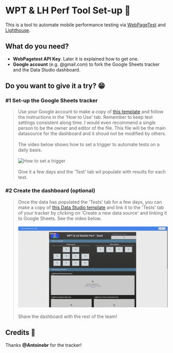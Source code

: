# WPT & LH Perf Tool Set-up 📱
This is a tool to automate mobile performance testing via <a href="https://www.webpagetest.org/" target="_blank">WebPageTest</a> and <a href="https://developers.google.com/web/tools/lighthouse" target="_blank">Lighthouse</a>.


## What do you need?
* **WebPagetest API Key**. Later it is explained how to get one.
* **Google account** (e.g. @gmail.com) to fork the Google Sheets tracker and the Data Studio dashboard.


## Do you want to give it a try? 😁

### #1 Set-up the Google Sheets tracker
> Use your Google account to make a copy of <a href="https://docs.google.com/spreadsheets/d/1k8Qr-d2Ze_51975a3t2TcV4jPxrZBWOlCxILBQzNTMw/copy" target="_blank">this template</a> and follow the instructions in the 'How to Use' tab. Remember to keep test settings consistent along time. I would even recommend a single person to be the owner and editor of the file. This file will be the main datasource for the dashboard and it shoud not be modified by others.
<br/><br />
> The video below shows how to set a trigger to automate tests on a daily basis.
<br/><br />
>![How to set a trigger](trigger_demo.gif)
<br/><br />
> Give it a few days and the 'Test' tab wil populate with results for each test.

### #2 Create the dashboard (optional)
> Once the data has populated the 'Tests' tab for a few days, you can make a copy of <a href="https://datastudio.google.com/u/0/reporting/17eCmvvfV62TI9UhM9t-QmX5ASyE2COkm/page/VgD/preview" target="_blank">this Data Studio template</a> and link it to the 'Tests' tab of your tracker by clicking on 'Create a new data source' and linking it to Google Sheets. See the video below.
<br /><br />
>![How to link the tracker](linking_demo.gif)
<br /><br />
> Share the dashboard with the rest of the team!


## Credits 🙏
Thanks **@Antoinebr** for the tracker!

